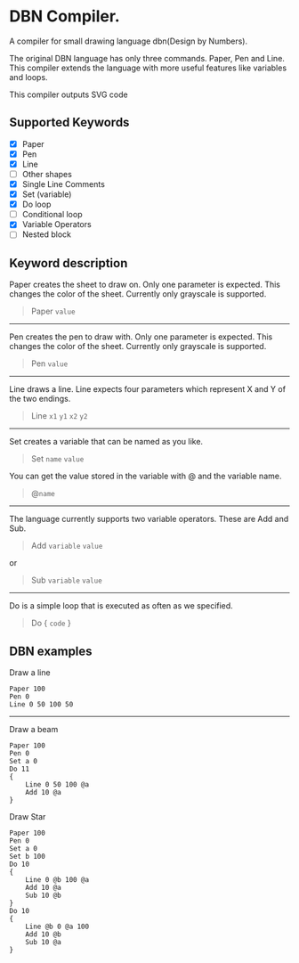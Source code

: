 # DBN Compiler.

A compiler for small drawing language dbn(Design by Numbers).

The original DBN language has only three commands. Paper, Pen and Line. This compiler extends the language with more useful features like variables and loops.  

This compiler outputs SVG code

## Supported Keywords

- [x] Paper
- [x] Pen
- [x] Line
- [ ] Other shapes
- [x] Single Line Comments 
- [x] Set (variable)
- [x] Do loop
- [ ] Conditional loop
- [x] Variable Operators
- [ ] Nested block

## Keyword description

Paper creates the sheet to draw on. Only one parameter is expected. This changes the color of the sheet. Currently only grayscale is supported.

> Paper `value`

---

Pen creates the pen to draw with. Only one parameter is expected. This changes the color of the sheet. Currently only grayscale is supported.

> Pen `value`

---

Line draws a line. Line expects four parameters which represent X and Y of the two endings. 

> Line `x1` `y1` `x2` `y2`

---

Set creates a variable that can be named as you like. 

> Set `name` `value`

You can get the value stored in the variable with @ and the variable name. 

> @`name`

--- 

The language currently supports two variable operators. These are Add and Sub. 

> Add `variable` `value`

or

> Sub `variable` `value`

---

Do is a simple loop that is executed as often as we specified.

> Do 
> {
> `code`
> }

## DBN examples

Draw a line
```text
Paper 100
Pen 0
Line 0 50 100 50
```

---

Draw a beam
```text
Paper 100
Pen 0
Set a 0
Do 11
{
    Line 0 50 100 @a
    Add 10 @a
}
```

Draw Star
```text
Paper 100
Pen 0
Set a 0
Set b 100
Do 10
{
    Line 0 @b 100 @a
    Add 10 @a
    Sub 10 @b
}
Do 10
{
    Line @b 0 @a 100
    Add 10 @b
    Sub 10 @a
}
```
